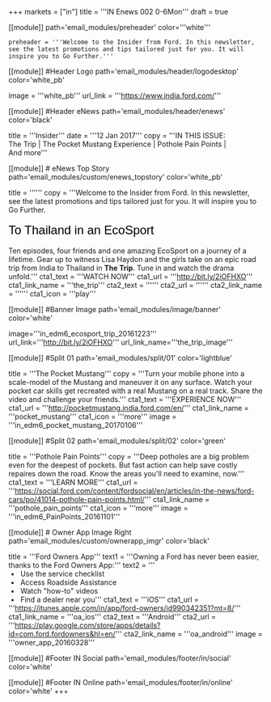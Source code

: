 +++
markets = ["in"]
title = '''IN Enews 002 0-6Mon'''
draft = true

[[module]]
path='email_modules/preheader'
color='''white'''

	preheader = '''Welcome to the Insider from Ford. In this newsletter, see the latest promotions and tips tailored just for you. It will inspire you to Go Further.'''

[[module]] #Header Logo
path='email_modules/header/logodesktop'
color='white_pb'

  image = '''white_pb'''
  url_link = '''https://www.india.ford.com/'''

[[module]] #Header eNews
path='email_modules/header/enews'
color='black'

  title = '''Insider'''
  date = '''12 Jan 2017'''
  copy = '''IN THIS ISSUE:<br />The Trip | The Pocket Mustang Experience | Pothole Pain Points |<br />And more'''

[[module]] # eNews Top Story
path='email_modules/custom/enews_topstory'
color='white_pb'

title = ''''''
  copy = '''Welcome to the Insider from Ford. In this newsletter, see the latest promotions and tips tailored just for you. It will inspire you to Go Further.<br /><br /><span style="color:#000001; font-size: 24px; font-family: 'Arial','Helvetica','Sans-Serif'; line-height: 30px; font-weight: normal; font-style: regular;">To Thailand in an EcoSport</span><br /><br />Ten episodes, four friends and one amazing EcoSport on a journey of a lifetime.  Gear up to witness Lisa Haydon and the girls take on an epic road trip from India to Thailand in <span style="font-weight:bold">The Trip</span>. Tune in and watch the drama unfold.'''
  cta1_text = '''WATCH NOW'''
  cta1_url = '''http://bit.ly/2iOFHXO'''
  cta1_link_name = '''the_trip'''
  cta2_text = ''''''
  cta2_url = ''''''
  cta2_link_name = ''''''
  cta1_icon = '''play'''

[[module]] #Banner Image
path='email_modules/image/banner'
color='white'

  image='''in_edm6_ecosport_trip_20161223'''
  url_link='''http://bit.ly/2iOFHXO'''
  url_link_name='''the_trip_image'''

  [[module]] #Split 01
path='email_modules/split/01'
color='lightblue'

  title = '''The Pocket Mustang'''
  copy = '''Turn your mobile phone into a scale-model of the Mustang and maneuver it on any surface. Watch your pocket car skills get recreated with a real Mustang on a real track. Share the video and challenge your friends.'''
  cta1_text = '''EXPERIENCE NOW'''
  cta1_url = '''http://pocketmustang.india.ford.com/en/'''
  cta1_link_name = '''pocket_mustang'''
  cta1_icon = '''more'''
  image = '''in_edm6_pocket_mustang_20170106'''

[[module]] #Split 02
path='email_modules/split/02'
color='green'

  title = '''Pothole Pain Points'''
  copy = '''Deep potholes are a big problem even for the deepest of pockets. But fast action can help save costly repaires down the road. Know the areas you'll need to examine, now.'''
  cta1_text = '''LEARN MORE'''
  cta1_url = '''https://social.ford.com/content/fordsocial/en/articles/in-the-news/ford-cars/po/41014-pothole-pain-points.html/'''
  cta1_link_name = '''pothole_pain_points'''
  cta1_icon = '''more'''
  image = '''in_edm6_PainPoints_20161101'''

[[module]] # Owner App Image Right
path='email_modules/custom/ownerapp_imgr'
color='black'

  title = '''Ford Owners App'''
  text1 = '''Owning a Ford has never been easier, thanks to the Ford Owners App:'''
  text2 = '''<br />&nbsp;&#8226;&nbsp;&nbsp;&nbsp;Use the service checklist<br />&nbsp;&#8226;&nbsp;&nbsp;&nbsp;Access Roadside Assistance<br />&nbsp;&#8226;&nbsp;&nbsp;&nbsp;Watch "how-to" videos<br />&nbsp;&#8226;&nbsp;&nbsp;&nbsp;Find a dealer near you'''
  cta1_text = '''iOS'''
  cta1_url = '''https://itunes.apple.com/in/app/ford-owners/id990342351?mt=8/'''
  cta1_link_name = '''oa_ios'''
  cta2_text = '''Android'''
  cta2_url = '''https://play.google.com/store/apps/details?id=com.ford.fordowners&hl=en/'''
  cta2_link_name = '''oa_android'''
  image = '''owner_app_20160328'''

[[module]] #Footer IN Social
path='email_modules/footer/in/social'
color='white'

[[module]] #Footer IN Online
path='email_modules/footer/in/online'
color='white'
+++
